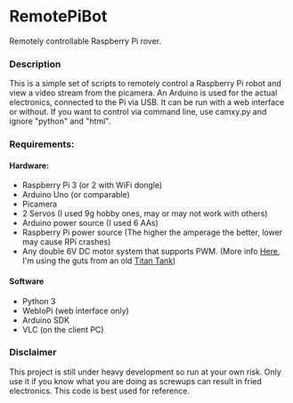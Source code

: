 # RemotePiBot
Remotely controllable Raspberry Pi rover.

### Description
This is a simple set of scripts to remotely control a Raspberry Pi robot and view a video stream from the picamera. An Arduino is used for the actual electronics, connected to the Pi via USB. It can be run with a web interface or without. If you want to control via command line, use camxy.py and ignore "python" and "html".

### Requirements:
#### Hardware:
* Raspberry Pi 3 (or 2 with WiFi dongle)
* Arduino Uno (or comparable)
* Picamera
* 2 Servos (I used 9g hobby ones, may or may not work with others)
* Arduino power source (I used 6 AAs)
* Raspberry Pi power source (The higher the amperage the better, lower may cause RPi crashes)
* Any double 6V DC motor system that supports PWM. (More info [Here](https://learn.adafruit.com/adafruit-arduino-lesson-13-dc-motors/overview "Adafruit to the rescue"), I'm using the guts from an old [Titan Tank](https://www.electronickits.com/titan-tank-robot-kit-ck21531n/))
#### Software
* Python 3
* WebIoPi (web interface only)
* Arduino SDK
* VLC (on the client PC)


### Disclaimer
This project is still under heavy development so run at your own risk. Only use it if you know what you are doing as screwups can result in fried electronics. This code is best used for reference.
